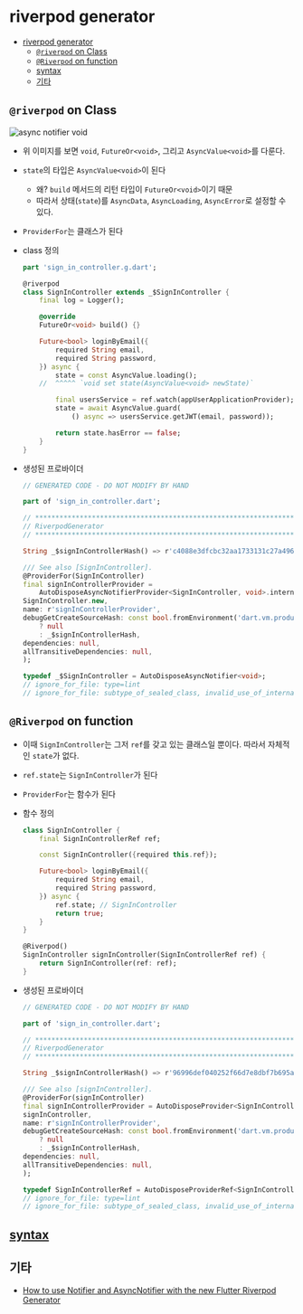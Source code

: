 # riverpod generator

- [riverpod generator](#riverpod-generator)
    - [`@riverpod` on Class](#riverpod-on-class)
    - [`@Riverpod` on function](#riverpod-on-function)
    - [syntax](#syntax)
    - [기타](#기타)

## `@riverpod` on Class

![async notifier void](../resources/riverpod/async-notifier-void.webp)

- 위 이미지를 보면 `void`, `FutureOr<void>`, 그리고 `AsyncValue<void>`를 다룬다.
- `state`의 타입은 `AsyncValue<void>`이 된다
    - 왜? `build` 메서드의 리턴 타입이 `FutureOr<void>`이기 때문
    - 따라서 상태(`state`)를 `AsyncData`, `AsyncLoading`, `AsyncError`로 설정할 수 있다.
- `ProviderFor`는 클래스가 된다

- class 정의

    ```dart
    part 'sign_in_controller.g.dart';

    @riverpod
    class SignInController extends _$SignInController {
        final log = Logger();

        @override
        FutureOr<void> build() {}

        Future<bool> loginByEmail({
            required String email,
            required String password,
        }) async {
            state = const AsyncValue.loading();
        //  ^^^^^ `void set state(AsyncValue<void> newState)`

            final usersService = ref.watch(appUserApplicationProvider);
            state = await AsyncValue.guard(
                () async => usersService.getJWT(email, password));

            return state.hasError == false;
        }
    }
    ```

- 생성된 프로바이더

    ```dart
    // GENERATED CODE - DO NOT MODIFY BY HAND

    part of 'sign_in_controller.dart';

    // **************************************************************************
    // RiverpodGenerator
    // **************************************************************************

    String _$signInControllerHash() => r'c4088e3dfcbc32aa1733131c27a496be3b21821e';

    /// See also [SignInController].
    @ProviderFor(SignInController)
    final signInControllerProvider =
        AutoDisposeAsyncNotifierProvider<SignInController, void>.internal(
    SignInController.new,
    name: r'signInControllerProvider',
    debugGetCreateSourceHash: const bool.fromEnvironment('dart.vm.product')
        ? null
        : _$signInControllerHash,
    dependencies: null,
    allTransitiveDependencies: null,
    );

    typedef _$SignInController = AutoDisposeAsyncNotifier<void>;
    // ignore_for_file: type=lint
    // ignore_for_file: subtype_of_sealed_class, invalid_use_of_internal_member
    ```

## `@Riverpod` on function

- 이때 `SignInController`는 그저 `ref`를 갖고 있는 클래스일 뿐이다. 따라서 자체적인 `state`가 없다.
- `ref.state`는 `SignInController`가 된다
- `ProviderFor`는 함수가 된다

- 함수 정의

    ```dart
    class SignInController {
        final SignInControllerRef ref;

        const SignInController({required this.ref});

        Future<bool> loginByEmail({
            required String email,
            required String password,
        }) async {
            ref.state; // SignInController
            return true;
        }
    }

    @Riverpod()
    SignInController signInController(SignInControllerRef ref) {
        return SignInController(ref: ref);  
    }
    ```

- 생성된 프로바이더

    ```dart
    // GENERATED CODE - DO NOT MODIFY BY HAND

    part of 'sign_in_controller.dart';

    // **************************************************************************
    // RiverpodGenerator
    // **************************************************************************

    String _$signInControllerHash() => r'96996def040252f66d7e8dbf7b695aea45586848';

    /// See also [signInController].
    @ProviderFor(signInController)
    final signInControllerProvider = AutoDisposeProvider<SignInController>.internal(
    signInController,
    name: r'signInControllerProvider',
    debugGetCreateSourceHash: const bool.fromEnvironment('dart.vm.product')
        ? null
        : _$signInControllerHash,
    dependencies: null,
    allTransitiveDependencies: null,
    );

    typedef SignInControllerRef = AutoDisposeProviderRef<SignInController>;
    // ignore_for_file: type=lint
    // ignore_for_file: subtype_of_sealed_class, invalid_use_of_internal_member
    ```

## [syntax](https://docs-v2.riverpod.dev/docs/concepts/about_code_generation#the-syntax)

## 기타

- [How to use Notifier and AsyncNotifier with the new Flutter Riverpod Generator](https://codewithandrea.com/articles/flutter-riverpod-async-notifier/)
